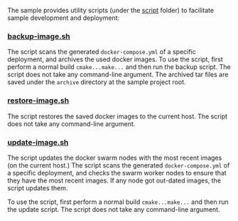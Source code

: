 
The sample provides utility scripts (under the [script](../script) folder) to facilitate sample development and deployment:   

### [backup-image.sh](../script/backup-image.sh)

The script scans the generated ```docker-compose.yml``` of a specific deployment, and archives the used docker images. To use the script, first perform a normal build ```cmake...make...``` and then run the backup script. The script does not take any command-line argument. The archived tar files are saved under the ```archive``` directory at the sample project root.   

### [restore-image.sh](../script/restore-image.sh)

The script restores the saved docker images to the current host. The script does not take any command-line argument.     

### [update-image.sh](../script/update-image.sh)

The script updates the docker swarm nodes with the most recent images (on the current host.) The script scans the generated ```docker-compose.yml``` of a specific deployment, and checks the swarm worker nodes to ensure that they have the most recent images. If any node got out-dated images, the script updates them.    

To use the script, first perform a normal build ```cmake...make...``` and then run the update script. The script does not take any command-line argument.   

